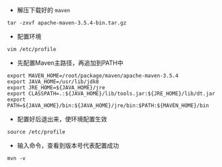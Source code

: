 * 解压下载好的 ```maven```
```
tar -zxvf apache-maven-3.5.4-bin.tar.gz
```
* 配置环境
```
vim /etc/profile
```
* 先配置Maven主路径，再追加到PATH中
```
export MAVEN_HOME=/root/package/maven/apache-maven-3.5.4
export JAVA_HOME=/usr/lib/jdk8
export JRE_HOME=${JAVA_HOME}/jre
export CLASSPATH=.:${JAVA_HOME}/lib/tools.jar:${JRE_HOME}/lib/dt.jar
export PATH=${JAVA_HOME}/bin:${JAVA_HOME}/jre/bin:$PATH:${MAVEN_HOME}/bin
```
* 配置好后退出来，使环境配置生效
```
source /etc/profile
```
* 输入命令，查看到版本号代表配置成功
```
mvn -v
```
